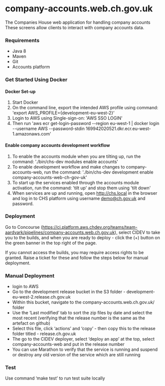 # company-accounts.web.ch.gov.uk
The Companies House web application for handling company accounts
These screens allow clients to interact with company accounts data.

### Requirements

- Java 8
- Maven
- Git
- Accounts platform

### Get Started Using Docker

#### Docker Set-up

1. Start Docker
2. On the command line, export the intended AWS profile using command: 'export AWS_PROFILE={development-eu-west-2}'
3. Login to AWS using Single-sign-on: 'AWS SSO LOGIN'
4. Then run 'aws ecr get-login-password --region eu-west-1 | docker login --username AWS --password-stdin 169942020521.dkr.ecr.eu-west-1.amazonaws.com'

#### Enable company accounts development workflow
1. To enable the accounts module when you are tilting up, run the command: './bin/chs-dev modules enable accounts'
2. To enable development workflow and make changes to company-accounts-web, run the command: './bin/chs-dev development enable company-accounts-web-ch-gov-uk' 
3. To start up the services enabled through the accounts module activation, run the command: 'tilt up' and stop them using 'tilt down'
4. When services are up and running, open http://chs.local in the browser and log in to CHS platform using username demo@ch.gov.uk and password.

### Deployment

Go to Concourse (https://ci.platform.aws.chdev.org/teams/team-aardvark/pipelines/company-accounts.web.ch.gov.uk), select CIDEV to take you to the builds, and when you are ready to deploy - click the (+) button on the green banner in the top right of the page.

If you cannot access the builds, you may require access rights to be granted. Raise a ticket for these and follow the steps below for manual deployment.

### Manual Deployment
- login to AWS
- Go to the development release bucket in the S3 folder - development-eu-west-2.release.ch.gov.uk
- Within this bucket, navigate to the company-accounts.web.ch.gov.uk/ folder
- Use the ‘Last modified’ tab to sort the zip files by date and select the most recent (verifying that the release number is the same as the artefact on github)
- Select this file, click ‘actions’ and ‘copy’ - then copy this to the release folder titled - release.ch.gov.uk
- The go to the CIDEV deployer, select ‘deploy an app’ at the top, select company-accounts-web and put in the release number
- You can use Marathon to verify that the service is running and suspend or destroy any old version of the service which are still running

### Test
Use command ‘make test’ to run test suite locally

